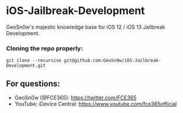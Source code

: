 # iOS-Jailbreak-Development
GeoSn0w's majestic knowledge base for iOS 12 / iOS 13 Jailbreak Development.

### Cloning the repo properly:
`git clone --recursive git@github.com:GeoSn0w/iOS-Jailbreak-Development.git`

## For questions:

* GeoSn0w (@FCE365): https://twitter.com/FCE365
* YouTube: iDevice Central: https://www.youtube.com/fce365official
